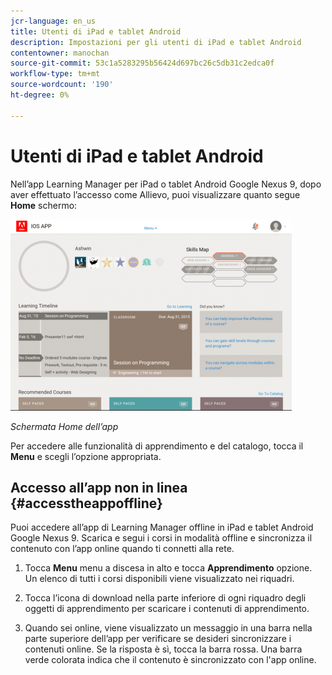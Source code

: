 ```yaml
---
jcr-language: en_us
title: Utenti di iPad e tablet Android
description: Impostazioni per gli utenti di iPad e tablet Android
contentowner: manochan
source-git-commit: 53c1a5283295b56424d697bc26c5db31c2edca0f
workflow-type: tm+mt
source-wordcount: '190'
ht-degree: 0%

---
```




# Utenti di iPad e tablet Android

Nell’app Learning Manager per iPad o tablet Android Google Nexus 9, dopo aver effettuato l’accesso come Allievo, puoi visualizzare quanto segue **Home** schermo:

![](assets/screenshot-2015-08-07-12-24-40-e1439211134842.png)

*Schermata Home dell’app*

Per accedere alle funzionalità di apprendimento e del catalogo, tocca il **Menu** e scegli l’opzione appropriata.

<!--![](assets/menu-ipad.png)-->

## Accesso all’app non in linea {#accesstheappoffline}

Puoi accedere all’app di Learning Manager offline in iPad e tablet Android Google Nexus 9. Scarica e segui i corsi in modalità offline e sincronizza il contenuto con l’app online quando ti connetti alla rete.

1. Tocca **Menu** menu a discesa in alto e tocca **Apprendimento** opzione. Un elenco di tutti i corsi disponibili viene visualizzato nei riquadri.
1. Tocca l’icona di download nella parte inferiore di ogni riquadro degli oggetti di apprendimento per scaricare i contenuti di apprendimento.

   <!--![](assets/download-ipad.png)-->

1. Quando sei online, viene visualizzato un messaggio in una barra nella parte superiore dell’app per verificare se desideri sincronizzare i contenuti online. Se la risposta è sì, tocca la barra rossa. Una barra verde colorata indica che il contenuto è sincronizzato con l&#39;app online.

<!--## Track device storage {#trackdevicestorage}

You can monitor your device storage periodically.

Tap the profile icon at the upper-right corner of the app and tap **Device Storage** menu option.

![](assets/app-device-storage.png)

An app storage information dialog appears as shown below.

![](assets/app-storage.png)

Using the app storage information, you can check the total space of device, app and the downloaded courses. This information enables you to download courses accordingly. To delete the downloaded courses in the device, tap X icon adjacent to each course name.-->
